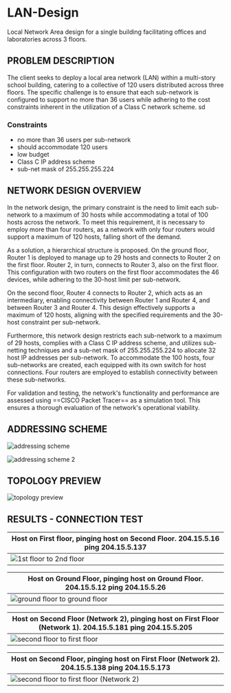 # LAN-Design
Local Network Area design for a single building facilitating offices and laboratories across 3 floors.

##  PROBLEM DESCRIPTION
The client seeks to deploy a local area network (LAN) within a multi-story school building, catering to a collective of 120 users distributed across three floors. The specific challenge is to ensure that each sub-network is configured to support no more than 36 users while adhering to the cost constraints inherent in the utilization of a Class C network scheme.
sd
### Constraints
- no more than 36 users per sub-network
- should accommodate 120 users
- low budget
- Class C IP address scheme
- sub-net mask of 255.255.255.224

##  NETWORK DESIGN OVERVIEW
In the network design, the primary constraint is the need to limit each sub-network to a maximum of 30 hosts while accommodating a total of 100 hosts across the network. To meet this requirement, it is necessary to employ more than four routers, as a network with only four routers would support a maximum of 120 hosts, falling short of the demand.

As a solution, a hierarchical structure is proposed. On the ground floor, Router 1 is deployed to manage up to 29 hosts and connects to Router 2 on the first floor. Router 2, in turn, connects to Router 3, also on the first floor. This configuration with two routers on the first floor accommodates the 46 devices, while adhering to the 30-host limit per sub-network.

On the second floor, Router 4 connects to Router 2, which acts as an intermediary, enabling connectivity between Router 1 and Router 4, and between Router 3 and Router 4. This design effectively supports a maximum of 120 hosts, aligning with the specified requirements and the 30-host constraint per sub-network.

Furthermore, this network design restricts each sub-network to a maximum of 29 hosts, complies with a Class C IP address scheme, and utilizes sub-netting techniques and a sub-net mask of 255.255.255.224 to allocate 32 host IP addresses per sub-network. To accommodate the 100 hosts, four sub-networks are created, each equipped with its own switch for host connections. Four routers are employed to establish connectivity between these sub-networks.

For validation and testing, the network's functionality and performance are assessed using ==CISCO Packet Tracer== as a simulation tool. This ensures a thorough evaluation of the network's operational viability.

##  ADDRESSING SCHEME
![addressing scheme](https://github.com/branrx/LAN-Design/assets/94361438/c964145b-52a6-4ea1-8288-47af000ff60a)


![addressing scheme 2](https://github.com/branrx/LAN-Design/assets/94361438/1954a0cd-46da-4647-be83-41a52627da50)

##  TOPOLOGY PREVIEW
![topology preview](https://github.com/branrx/LAN-Design/assets/94361438/7bd537a3-b440-4d20-9fb6-2d7b825a9b0f)


##  RESULTS - CONNECTION TEST

| Host on First floor, pinging host on Second Floor. 204.15.5.16 ping 204.15.5.137               |
|----------------------------------------------|
|  ![1st floor to 2nd floor](https://github.com/branrx/LAN-Design/assets/94361438/e07a0da5-8d85-4a5d-8435-09d224b3adef) |  


|  Host on Ground Floor, pinging host on Ground Floor. 204.15.5.12 ping 204.15.5.26                                |
|----------------------------------------------|
| ![ground floor to ground floor](https://github.com/branrx/LANDesign/assets/94361438/11b09f96-449b-4ba1-85ef-b473bd2ab8a3) |

|  Host on Second Floor (Network 2), pinging host on First Floor (Network 1). 204.15.5.181 ping 204.15.5.205                |
|----------------------------------------------|
| ![second floor to first floor](https://github.com/branrx/LAN-Design/assets/94361438/7ab8464a-6263-49c1-8e5b-9bcb5b9dfd1d) |

|  Host on Second Floor, pinging host on First Floor (Network 2). 204.15.5.138 ping 204.15.5.173                            |
|----------------------------------------------|
|  ![second floor to first floor (Network 2)](https://github.com/branrx/LAN-Design/assets/94361438/58935d97-1a48-40ca-a971-3938d1161dee) |

 



